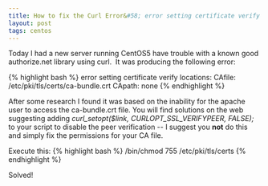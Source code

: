 ```yaml
---
title: How to fix the Curl Error&#58; error setting certificate verify locations
layout: post
tags: centos
---
```


Today I had a new server running CentOS5 have trouble with a known good authorize.net library using curl.  It was producing the following error&#58;

{% highlight bash %}
error setting certificate verify locations: CAfile: /etc/pki/tls/certs/ca-bundle.crt CApath: none
{% endhighlight %}

After some research I found it was based on the inability for the apache user to access the ca-bundle.crt file.  You will find solutions on the web suggesting adding <em>curl_setopt($link, CURLOPT_SSL_VERIFYPEER, FALSE);</em> to your script to disable the peer verification -- I suggest you <strong>not</strong> do this and simply fix the permissions for your CA file.

Execute this&#58;
{% highlight bash %}
/bin/chmod 755 /etc/pki/tls/certs
{% endhighlight %}

Solved!